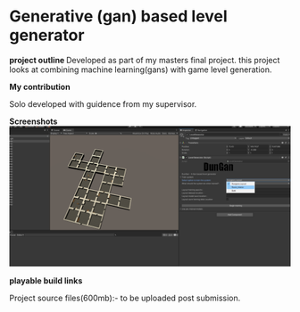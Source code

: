 # Generative (gan) based level generator

<b> project outline </b>
Developed as part of my masters final project. this project looks at combining machine learning(gans) with game level generation.

<b> My contribution</b>

Solo developed with guidence from my supervisor.

<b>Screenshots</b>
<img  src="main.PNG">


<b>playable build links</b>


Project source files(600mb):- to be uploaded post submission.
<br>